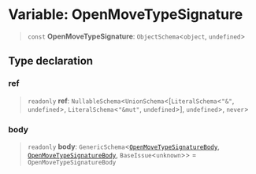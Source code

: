 # Variable: OpenMoveTypeSignature

> `const` **OpenMoveTypeSignature**: `ObjectSchema`\<`object`, `undefined`\>

## Type declaration

### ref

> `readonly` **ref**: `NullableSchema`\<`UnionSchema`\<[`LiteralSchema`\<`"&"`, `undefined`\>, `LiteralSchema`\<`"&mut"`, `undefined`\>], `undefined`\>, `never`\>

### body

> `readonly` **body**: `GenericSchema`\<[`OpenMoveTypeSignatureBody`](../type-aliases/OpenMoveTypeSignatureBody.md), [`OpenMoveTypeSignatureBody`](../type-aliases/OpenMoveTypeSignatureBody.md), `BaseIssue`\<`unknown`\>\> = `OpenMoveTypeSignatureBody`
